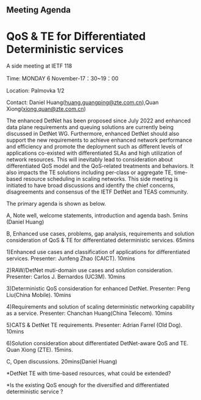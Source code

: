 ## Meeting Agenda

# QoS & TE for Differentiated Deterministic services

A side meeting at IETF 118

Time: MONDAY 6 November-17：30~19：00

Location: Palmovka 1/2

Contact: Daniel Huang(huang.guangping@zte.com.cn),Quan Xiong(xiong.quan@zte.com.cn)

The enhanced DetNet has been proposed since July 2022 and enhanced data plane requirements and queuing solutions are currently 
being discussed in DetNet WG. Furthermore, enhanced DetNet should also support the new requirements to achieve enhanced network
performance and efficiency and promote the deployment such as different levels of applications co-existed with differentiated 
SLAs and high utilization of network resources. This will inevitably lead to consideration about differentiated QoS model and
the QoS-related treatments and behaviors. It also impacts the TE solutions including per-class or aggregate TE, time-based 
resource scheduling in scaling networks. This side meeting is initiated to have broad discussions and identify the chief 
concerns, disagreements and consensus of the IETF DetNet and TEAS community. 

The primary agenda is shown as below.

A, Note well, welcome statements, introduction and agenda bash. 5mins (Daniel Huang)


B, Enhanced use cases, problems, gap analysis, requirements and solution consideration of QoS & TE for differentiated deterministic services. 65mins

1)Enhanced use cases and classification of applications for differentiated services. Presenter: Junfeng Zhao (CAICT). 10mins

2)RAW/DetNet muti-domain use cases and solution consideration. Presenter:  Carlos J. Bernardos (UC3M). 10mins

3)Deterministic QoS consideration for enhanced DetNet. Presenter: Peng Liu(China Mobile). 10mins

4)Requirements and solution of scaling deterministic networking capability as a service. Presenter: Chanchan Huang(China Telecom). 10mins

5)CATS & DetNet TE requirements. Presenter: Adrian Farrel (Old Dog). 10mins

6)Solution consideration about differentiated DetNet-aware QoS and TE. Quan Xiong (ZTE). 15mins.


C, Open discussions. 20mins(Daniel Huang)

*DetNet TE with time-based resources, what could be extended?

*Is the existing QoS enough for the diversified and differentiated deterministic service ?

